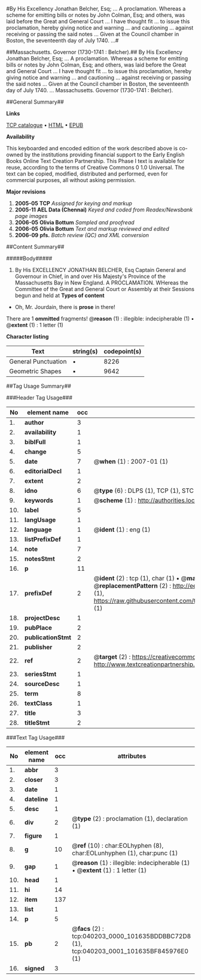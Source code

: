 #By His Excellency Jonathan Belcher, Esq; ... A proclamation. Whereas a scheme for emitting bills or notes by John Colman, Esq; and others, was laid before the Great and General Court ... I have thought fit ... to issue this proclamation, hereby giving notice and warning ... and cautioning ... against receiving or passing the said notes ... Given at the Council chamber in Boston, the seventeenth day of July 1740. ...#

##Massachusetts. Governor (1730-1741 : Belcher).##
By His Excellency Jonathan Belcher, Esq; ... A proclamation. Whereas a scheme for emitting bills or notes by John Colman, Esq; and others, was laid before the Great and General Court ... I have thought fit ... to issue this proclamation, hereby giving notice and warning ... and cautioning ... against receiving or passing the said notes ... Given at the Council chamber in Boston, the seventeenth day of July 1740. ...
Massachusetts. Governor (1730-1741 : Belcher).

##General Summary##

**Links**

[TCP catalogue](http://www.ota.ox.ac.uk/tcp/)  • 
[HTML](http://tei.it.ox.ac.uk/tcp/Texts-HTML/free/N30/N30260.html)  • 
[EPUB](http://tei.it.ox.ac.uk/tcp/Texts-EPUB/free/N30/N30260.epub)

**Availability**

This keyboarded and encoded edition of the
	       work described above is co-owned by the institutions
	       providing financial support to the Early English Books
	       Online Text Creation Partnership. This Phase I text is
	       available for reuse, according to the terms of Creative
	       Commons 0 1.0 Universal. The text can be copied,
	       modified, distributed and performed, even for
	       commercial purposes, all without asking permission.

**Major revisions**

1. __2005-05__ __TCP__ *Assigned for keying and markup*
1. __2005-11__ __AEL Data (Chennai)__ *Keyed and coded from Readex/Newsbank page images*
1. __2006-05__ __Olivia Bottum__ *Sampled and proofread*
1. __2006-05__ __Olivia Bottum__ *Text and markup reviewed and edited*
1. __2006-09__ __pfs.__ *Batch review (QC) and XML conversion*

##Content Summary##

#####Body#####

1. By His EXCELLENCY JONATHAN BELCHER, Esq Captain General and Governour in Chief, in and over His Majesty's Province of the Massachusetts Bay in New England. A PROCLAMATION.
WHereas the Committee of the Great and General Court or Assembly at their Sessions begun and held at
**Types of content**

  * Oh, Mr. Jourdain, there is **prose** in there!

There are 1 **ommitted** fragments! 
 @__reason__ (1) : illegible: indecipherable (1)  •  @__extent__ (1) : 1 letter (1)

**Character listing**


|Text|string(s)|codepoint(s)|
|---|---|---|
|General Punctuation|•|8226|
|Geometric Shapes|▪|9642|

##Tag Usage Summary##

###Header Tag Usage###

|No|element name|occ|attributes|
|---|---|---|---|
|1.|__author__|3||
|2.|__availability__|1||
|3.|__biblFull__|1||
|4.|__change__|5||
|5.|__date__|7| @__when__ (1) : 2007-01 (1)|
|6.|__editorialDecl__|1||
|7.|__extent__|2||
|8.|__idno__|6| @__type__ (6) : DLPS (1), TCP (1), STC (1), NOTIS (1), IMAGE-SET (1), EVANS-CITATION (1)|
|9.|__keywords__|1| @__scheme__ (1) : http://authorities.loc.gov/ (1)|
|10.|__label__|5||
|11.|__langUsage__|1||
|12.|__language__|1| @__ident__ (1) : eng (1)|
|13.|__listPrefixDef__|1||
|14.|__note__|7||
|15.|__notesStmt__|2||
|16.|__p__|11||
|17.|__prefixDef__|2| @__ident__ (2) : tcp (1), char (1)  •  @__matchPattern__ (2) : ([0-9\-]+):([0-9IVX]+) (1), (.+) (1)  •  @__replacementPattern__ (2) : http://eebo.chadwyck.com/downloadtiff?vid=$1&page=$2 (1), https://raw.githubusercontent.com/textcreationpartnership/Texts/master/tcpchars.xml#$1 (1)|
|18.|__projectDesc__|1||
|19.|__pubPlace__|2||
|20.|__publicationStmt__|2||
|21.|__publisher__|2||
|22.|__ref__|2| @__target__ (2) : https://creativecommons.org/publicdomain/zero/1.0/ (1), http://www.textcreationpartnership.org/docs/. (1)|
|23.|__seriesStmt__|1||
|24.|__sourceDesc__|1||
|25.|__term__|8||
|26.|__textClass__|1||
|27.|__title__|3||
|28.|__titleStmt__|2||


###Text Tag Usage###

|No|element name|occ|attributes|
|---|---|---|---|
|1.|__abbr__|3||
|2.|__closer__|3||
|3.|__date__|1||
|4.|__dateline__|1||
|5.|__desc__|1||
|6.|__div__|2| @__type__ (2) : proclamation (1), declaration (1)|
|7.|__figure__|1||
|8.|__g__|10| @__ref__ (10) : char:EOLhyphen (8), char:EOLunhyphen (1), char:punc (1)|
|9.|__gap__|1| @__reason__ (1) : illegible: indecipherable (1)  •  @__extent__ (1) : 1 letter (1)|
|10.|__head__|1||
|11.|__hi__|14||
|12.|__item__|137||
|13.|__list__|1||
|14.|__p__|5||
|15.|__pb__|2| @__facs__ (2) : tcp:040203_0000_101635BDDBBC72D8 (1), tcp:040203_0001_101635BF845976E0 (1)|
|16.|__signed__|3||

